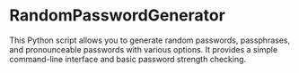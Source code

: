 # RandomPasswordGenerator
This Python script allows you to generate random passwords, passphrases, and pronounceable passwords with various options. It provides a simple command-line interface and basic password strength checking.
